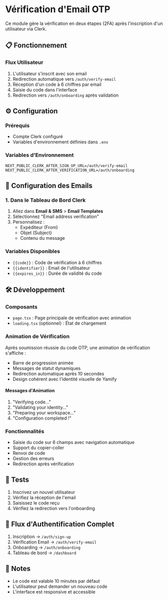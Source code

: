 # Vérification d'Email OTP

Ce module gère la vérification en deux étapes (2FA) après l'inscription d'un utilisateur via Clerk.

## 📋 Fonctionnement

### Flux Utilisateur
1. L'utilisateur s'inscrit avec son email
2. Redirection automatique vers `/auth/verify-email`
3. Réception d'un code à 6 chiffres par email
4. Saisie du code dans l'interface
5. Redirection vers `/auth/onboarding` après validation

## ⚙️ Configuration

### Prérequis
- Compte Clerk configuré
- Variables d'environnement définies dans `.env`

### Variables d'Environnement
```env
NEXT_PUBLIC_CLERK_AFTER_SIGN_UP_URL=/auth/verify-email
NEXT_PUBLIC_CLERK_AFTER_VERIFICATION_URL=/auth/onboarding
```

## 🔧 Configuration des Emails

### 1. Dans le Tableau de Bord Clerk
1. Allez dans **Email & SMS** > **Email Templates**
2. Sélectionnez "Email address verification"
3. Personnalisez :
   - Expéditeur (From)
   - Objet (Subject)
   - Contenu du message

### Variables Disponibles
- `{{code}}` : Code de vérification à 6 chiffres
- `{{identifier}}` : Email de l'utilisateur
- `{{expires_in}}` : Durée de validité du code

## 🛠 Développement

### Composants
- `page.tsx` : Page principale de vérification avec animation
- `loading.tsx` (optionnel) : État de chargement

### Animation de Vérification
Après soumission réussie du code OTP, une animation de vérification s'affiche :
- Barre de progression animée
- Messages de statut dynamiques
- Redirection automatique après 10 secondes
- Design cohérent avec l'identité visuelle de Yamify

#### Messages d'Animation
1. "Verifying code..."
2. "Validating your identity..."
3. "Preparing your workspace..."
4. "Configuration completed !"

### Fonctionnalités
- Saisie du code sur 6 champs avec navigation automatique
- Support du copier-coller
- Renvoi de code
- Gestion des erreurs
- Redirection après vérification

## 🧪 Tests
1. Inscrivez un nouvel utilisateur
2. Vérifiez la réception de l'email
3. Saisissez le code reçu
4. Vérifiez la redirection vers l'onboarding

## 🔄 Flux d'Authentification Complet
1. Inscription → `/auth/sign-up`
2. Vérification Email → `/auth/verify-email`
3. Onboarding → `/auth/onboarding`
4. Tableau de bord → `/dashboard`

## 📝 Notes
- Le code est valable 10 minutes par défaut
- L'utilisateur peut demander un nouveau code
- L'interface est responsive et accessible
